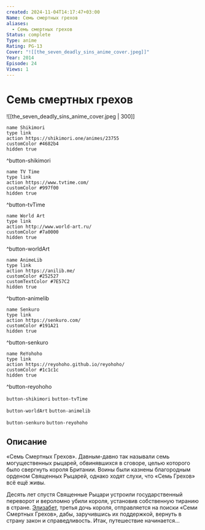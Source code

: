 ```yaml
---
created: 2024-11-04T14:17:47+03:00
Name: Семь смертных грехов
aliases:
  - Семь смертных грехов
Status: complete
Type: anime
Rating: PG-13
Cover: "![[the_seven_deadly_sins_anime_cover.jpeg]]"
Year: 2014
Episode: 24
Views: 1
---
```


# Семь смертных грехов

![[the_seven_deadly_sins_anime_cover.jpeg | 300]]

```button
name Shikimori
type link
action https://shikimori.one/animes/23755
customColor #4682b4
hidden true
```
^button-shikimori

```button
name TV Time
type link
action https://www.tvtime.com/
customColor #997f00
hidden true
```
^button-tvTime

```button
name World Art
type link
action http://www.world-art.ru/
customColor #7a0000
hidden true
```
^button-worldArt

```button
name AnimeLib
type link
action https://anilib.me/
customColor #252527
customTextColor #7E57C2
hidden true
```
^button-animelib

```button
name Senkuro
type link
action https://senkuro.com/
customColor #191A21
hidden true
```
^button-senkuro

```button
name ReYohoho
type link
action https://reyohoho.github.io/reyohoho/
customColor #1c1c1c
hidden true
```
^button-reyohoho

`button-shikimori` `button-tvTime`

`button-worldArt` `button-animelib`

`button-senkuro` `button-reyohoho`

## Описание

«Семь Смертных Грехов». Давным-давно так называли семь могущественных рыцарей, обвинявшихся в сговоре, целью которого было свергнуть короля Британии. Воины были казнены благородным орденом Священных Рыцарей, однако ходят слухи, что «Семь Грехов» всё ещё живы.

Десять лет спустя Священные Рыцари устроили государственный переворот и вероломно убили короля, установив собственную тиранию в стране. [Элизабет](https://shikimori.one/characters/72923-elizabeth-liones), третья дочь короля, отправляется на поиски «Семи Смертных Грехов», дабы, заручившись их поддержкой, вернуть в страну закон и справедливость. Итак, путешествие начинается...
